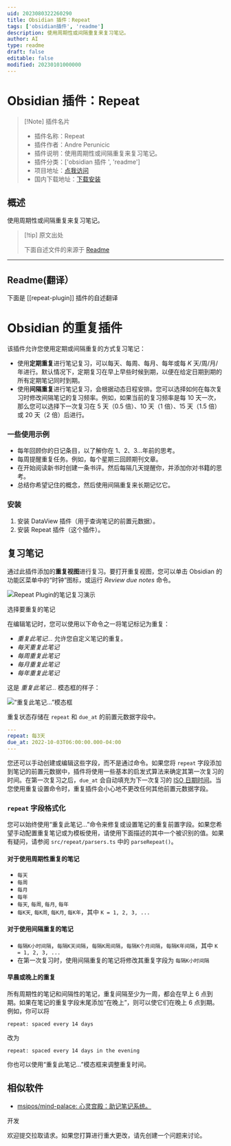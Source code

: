 ```yaml
---
uid: 2023080322260290
title: Obsidian 插件：Repeat
tags: ['obsidian插件', 'readme']
description: 使用周期性或间隔重复来复习笔记。
author: AI
type: readme
draft: false
editable: false
modified: 20230101000000
---
```


# Obsidian 插件：Repeat

> [!Note] 插件名片
> - 插件名称：Repeat
> - 插件作者：Andre Perunicic
> - 插件说明：使用周期性或间隔重复来复习笔记。
> - 插件分类：['obsidian 插件 ', 'readme']
> - 项目地址：[点我访问](https://github.com/prncc/obsidian-repeat-plugin)
> - 国内下载地址：[下载安装](https://pkmer.cn/products/plugin/pluginMarket/?repeat-plugin)

## 概述

使用周期性或间隔重复来复习笔记。

> [!tip] 原文出处
>
>下面自述文件的来源于 [Readme](https://ghproxy.net/https://raw.githubusercontent.com/prncc/obsidian-repeat-plugin/master/README.md)
>

---

## Readme(翻译）

下面是 [[repeat-plugin]] 插件的自述翻译

# Obsidian 的重复插件

该插件允许您使用定期或间隔重复的方式复习笔记：

* 使用**定期重复**进行笔记复习，可以每天、每周、每月、每年或每 _K_ 天/周/月/年进行。默认情况下，定期复习在早上早些时候到期，以便在给定日期到期的所有定期笔记同时到期。
* 使用**间隔重复**进行笔记复习，会根据动态日程安排。您可以选择如何在每次复习时修改间隔笔记的复习频率。例如，如果当前的复习频率是每 10 天一次，那么您可以选择下一次复习在 5 天（0.5 倍）、10 天（1 倍）、15 天（1.5 倍）或 20 天（2 倍）后进行。

### 一些使用示例

* 每年回顾你的日记条目，以了解你在 1、2、3...年前的思考。
* 每周提醒重复任务。例如，每个星期三回顾期刊文章。
* 在开始阅读新书时创建一条书评。然后每隔几天提醒你，并添加你对书籍的思考。
* 总结你希望记住的概念，然后使用间隔重复来长期记忆它。

### 安装

1. 安装 DataView 插件（用于查询笔记的前置元数据）。
2. 安装 Repeat 插件（这个插件）。

## 复习笔记

通过此插件添加的**重复视图**进行复习。要打开重复视图，您可以单击 Obsidian 的功能区菜单中的“时钟”图标，或运行 _Review due notes_ 命令。

![Repeat Plugin的笔记复习演示](./images/repeat-view.png)

选择要重复的笔记

在编辑笔记时，您可以使用以下命令之一将笔记标记为重复：

* _重复此笔记..._ 允许您自定义笔记的重复。
* _每天重复此笔记_
* _每周重复此笔记_
* _每月重复此笔记_
* _每年重复此笔记_

这是 _重复此笔记..._ 模态框的样子：

![“重复此笔记...”模态框](./images/modal.png)

重复状态存储在 `repeat` 和 `due_at` 的前置元数据字段中。

```yaml
---
repeat: 每3天
due_at: 2022-10-03T06:00:00.000-04:00
---
```

您还可以手动创建或编辑这些字段，而不是通过命令。如果您将 `repeat` 字段添加到笔记的前置元数据中，插件将使用一些基本的启发式算法来确定其第一次复习的时间。在第一次复习之后，`due_at` 会自动填充为下一次复习的 [ISO 日期时间](https://github.com/moment/luxon/blob/master/docs/parsing.md#iso-8601)。当您使用重复设置命令时，重复插件会小心地不更改任何其他前置元数据字段。

### `repeat` 字段格式化

您可以始终使用“重复此笔记...”命令来修复或设置笔记的重复前置字段。如果您希望手动配置重复笔记或为模板使用，请使用下面描述的其中一个被识别的值。如果有疑问，请参阅 `src/repeat/parsers.ts` 中的 `parseRepeat()`。

#### 对于**使用周期性重复的笔记**

* `每天`
* `每周`
* `每月`
* `每年`
* `每天`, `每周`, `每月`, `每年`
* `每K天`, `每K周`, `每K月`, `每K年`，其中 `K = 1, 2, 3, ...`

#### 对于使用间隔重复的笔记

* `每隔K小时间隔`，`每隔K天间隔`，`每隔K周间隔`，`每隔K个月间隔`，`每隔K年间隔`，其中 `K = 1, 2, 3, ...`
* 在第一次复习时，使用间隔重复的笔记将修改其重复字段为 `每隔K小时间隔`

#### 早晨或晚上的重复

所有周期性的笔记和间隔性的笔记，重复间隔至少为一周，都会在早上 6 点到期。如果在笔记的重复字段末尾添加“在晚上”，则可以使它们在晚上 6 点到期。例如，你可以将

```
repeat: spaced every 14 days
```

改为

```
repeat: spaced every 14 days in the evening
```

你也可以使用“重复此笔记...”模态框来调整重复时间。

## 相似软件

* [msipos/mind-palace: 心灵宫殿：助记笔记系统。](https://github.com/msipos/mind-palace)

开发

欢迎提交拉取请求。如果您打算进行重大更改，请先创建一个问题来讨论。

